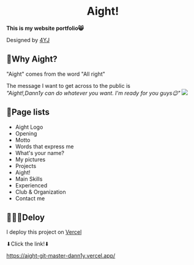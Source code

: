 # <div align="center"> Aight! </div>

<strong>This is my website portfolio😸 </strong>

Designed by [4YJ](https://github.com/Nayejun)


## 🤔Why Aight?
"Aight" comes from the word "All right"

The message I want to get across to the public is<br />
*"Aight!,Dann1y can do whatever you want. I'm ready for you guys😉"*
<img src="https://7esl.com/wp-content/uploads/2019/11/Aight-1.jpg" />



## 📄Page lists
* Aight Logo
* Opening
* Motto
* Words that express me
* What's your name?
* My pictures
* Projects
* Aight!
* Main Skills
* Experienced
* Club & Organization
* Contact me

## 👨🏻‍💻Deloy
I deploy this project on [Vercel](https://vercel.com/)

⬇Click the link!⬇

https://aight-git-master-dann1y.vercel.app/
